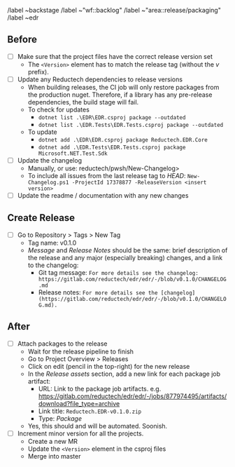 /label ~backstage
/label ~"wf::backlog"
/label ~"area::release/packaging"
/label ~edr

## Before

- [ ] Make sure that the project files have the correct release version set
  - The `<Version>` element has to match the release tag (without the _v_ prefix).
- [ ] Update any Reductech dependencies to release versions
  - When building releases, the CI job will only restore packages from the production
    nuget. Therefore, if a library has any pre-release dependencies, the build stage will fail.
  - To check for updates
    - `dotnet list .\EDR\EDR.csproj package --outdated`
    - `dotnet list .\EDR.Tests\EDR.Tests.csproj package --outdated`
  - To update
    - `dotnet add .\EDR\EDR.csproj package Reductech.EDR.Core`
    - `dotnet add .\EDR.Tests\EDR.Tests.csproj package Microsoft.NET.Test.Sdk`
- [ ] Update the changelog
  - Manually, or use: reductech/pwsh/New-Changelog>
  - To include all issues from the last release tag to _HEAD_:
    `New-Changelog.ps1 -ProjectId 17378877 -ReleaseVersion <insert version>`
- [ ] Update the readme / documentation with any new changes

## Create Release

- [ ] Go to Repository > Tags > New Tag
  - Tag name: v0.1.0
  - _Message_ and _Release Notes_ should be the same: brief description of the release
    and any major (especially breaking) changes, and a link to the changelog:
    - Git tag message: `For more details see the changelog: https://gitlab.com/reductech/edr/edr/-/blob/v0.1.0/CHANGELOG.md`
    - Release notes: `For more details see the [changelog](https://gitlab.com/reductech/edr/edr/-/blob/v0.1.0/CHANGELOG.md).`

## After

- [ ] Attach packages to the release
  - Wait for the release pipeline to finish
  - Go to Project Overview > Releases
  - Click on edit (pencil in the top-right) for the new release
  - In the _Release assets_ section, add a new link for each package job artifact:
    - URL: Link to the package job artifacts. e.g. https://gitlab.com/reductech/edr/edr/-/jobs/877974495/artifacts/download?file_type=archive
    - Link title: `Reductech.EDR-v0.1.0.zip`
    - Type: _Package_
  - Yes, this should and will be automated. Soonish.
- [ ] Increment minor version for all the projects.
  - Create a new MR
  - Update the `<Version>` element in the csproj files
  - Merge into master
